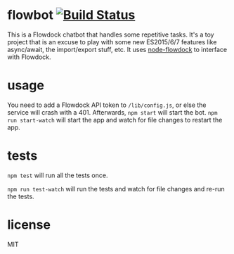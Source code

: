 # flowbot [![Build Status](https://travis-ci.org/gempesaw/flowbot.svg?branch=master)](https://travis-ci.org/gempesaw/flowbot)

This is a Flowdock chatbot that handles some repetitive tasks. It's a
toy project that is an excuse to play with some new ES2015/6/7
features like async/await, the import/export stuff, etc. It uses
[node-flowdock] to interface with Flowdock.

[node-flowdock]: https://github.com/flowdock/node-flowdock

# usage

You need to add a Flowdock API token to `/lib/config.js`, or else the
service will crash with a 401. Afterwards, `npm start` will start the
bot. `npm run start-watch` will start the app and watch for file
changes to restart the app.

# tests

`npm test` will run all the tests once.

`npm run test-watch` will run the tests and watch for file changes and
re-run the tests.

# license

MIT
